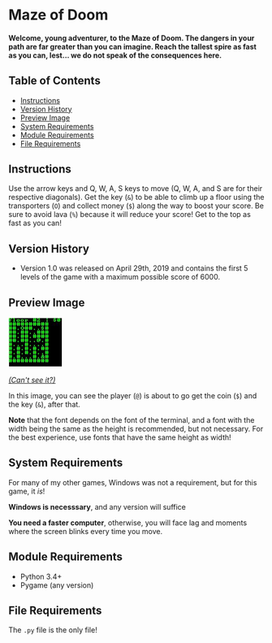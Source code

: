 # Maze of Doom
#### Welcome, young adventurer, to the Maze of Doom. The dangers in your path are far greater than you can imagine. Reach the tallest spire as fast as you can, lest... we do not speak of the consequences here.

## Table of Contents
- [Instructions](#instructions)
- [Version History](#version-history)
- [Preview Image](#preview-image)
- [System Requirements](#system-requirements)
- [Module Requirements](#module-requirements)
- [File Requirements](#file-requirements)

## Instructions
Use the arrow keys and Q, W, A, S keys to move (Q, W, A, and S are for their respective diagonals). Get the key (`&`) to be able to climb up a floor using the transporters (`O`) and collect money (`$`) along the way to boost your score. Be sure to avoid lava (`%`) because it will reduce your score! Get to the top as fast as you can!

## Version History
- Version 1.0 was released on April 29th, 2019 and contains the first 5 levels of the game with a maximum possible score of 6000.

## Preview Image
![Preview Image](https://github.com/0xmmalik/Maze-of-Doom/blob/master/mazeofdoom_previewimage.JPG)

*[(Can't see it?)](https://github.com/0xmmalik/Maze-of-Doom/blob/master/mazeofdoom_previewimage.JPG)*

In this image, you can see the player (`@`) is about to go get the coin (`$`) and the key (`&`), after that. 

**Note** that the font depends on the font of the terminal, and a font with the width being the same as the height is recommended, but not necessary. For the best experience, use fonts that have the same height as width!

## System Requirements
For many of my other games, Windows was not a requirement, but for this game, it *is*!

**Windows is necesssary**, and any version will suffice

**You need a faster computer**, otherwise, you will face lag and moments where the screen blinks every time you move.

## Module Requirements
- Python 3.4+
- Pygame (any version)

## File Requirements
The `.py` file is the only file!
